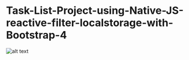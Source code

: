# Task-List-Project-using-Native-JS-reactive-filter-localstorage-with-Bootstrap-4

![alt text](https://github.com/TheCodersDream/Task-List-Project-using-Native-JS-reactive-filter-localstorage-with-Bootstrap-4/blob/master/tasklist.gif)
